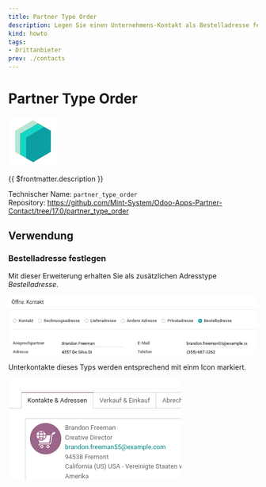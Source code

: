 ```yaml
---
title: Partner Type Order
description: Legen Sie einen Unternehmens-Kontakt als Bestelladresse fest.
kind: howto
tags:
- Drittanbieter
prev: ./contacts
---
```

# Partner Type Order
![icon_oms_box](attachments/icons_odoo_mint_system.png)

{{ $frontmatter.description }}

Technischer Name: `partner_type_order`\
Repository: <https://github.com/Mint-System/Odoo-Apps-Partner-Contact/tree/17.0/partner_type_order>

## Verwendung

### Bestelladresse festlegen

Mit dieser Erweiterung erhalten Sie als zusätzlichen Adresstype *Bestelladresse*.

![](attachments/Partner%20Type%20Order.png)

Unterkontakte dieses Typs werden entsprechend mit einm Icon markiert.

![](attachments/Partner%20Type%20Order%20Icon.png)